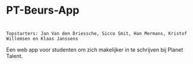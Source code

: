# PT-Beurs-App 
#
	Topstarters: Jan Van den Driessche, Sicco Smit, Han Mermans, Kristof Willemsen en Klaas Janssens


Een web app voor studenten om zich makelijker in te schrijven bij Planet Talent.
